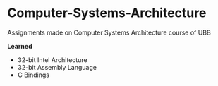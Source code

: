 # Computer-Systems-Architecture
Assignments made on Computer Systems Architecture course of UBB

**Learned**
* 32-bit Intel Architecture
* 32-bit Assembly Language
* C Bindings
